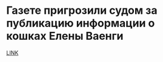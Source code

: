 # Газете пригрозили судом за публикацию информации о кошках Елены Ваенги



[LINK](https://varlamov.ru/2257682.html)